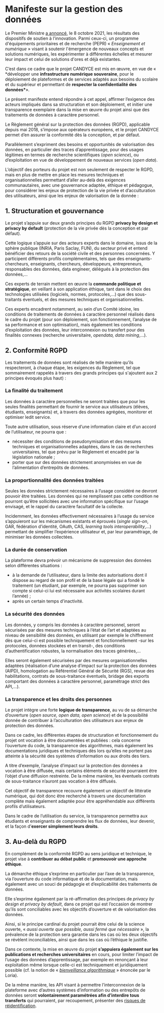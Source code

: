 # Manifeste sur la gestion des données

Le Premier Ministre
[a annoncé](https://www.enseignementsup-recherche.gouv.fr/fr/numerique-educatif-le-premier-ministre-dresse-le-bilan-des-enseignements-de-la-crise-et-presente-des-50939),
le 8 octobre 2021, les résultats des dispositifs de soutien à l’innovation.
Parmi ceux-ci, un programme d'équipements prioritaires et de recherche (PEPR) «
_Enseignement et numérique_ » visant à soutenir l'émergence de nouveaux concepts
et solutions numériques, les expérimenter à différentes échelles et mesurer leur
impact et celui de solutions d'ores et déjà existantes.

C’est dans ce cadre que le projet CANDYCE est mis en œuvre, en vue de «
\*développer une **infrastructure numérique souveraine**, pour le déploiement de
plateformes et de services adaptés aux besoins du scolaire et du supérieur et
permettant de **respecter la confidentialité des données\***».

Le présent manifeste entend répondre à cet appel, affirmer l’exigence des
acteurs impliqués dans sa structuration et son déploiement, et initier une
transparence exemplaire dans la mise en œuvre du projet ainsi que des
traitements de données à caractère personnel.

Le Règlement général sur la protection des données (RGPD), applicable depuis mai
2018, s’impose aux opérateurs européens, et le projet CANDYCE permet d’en
assurer la conformité dès la conception, et par défaut.

Parallèlement s’expriment des besoins et opportunités de valorisation des
données, en particulier des traces d’apprentissage, pour des usages légitimes en
termes de recherche scientifiques (_open science_), ou d’exploitation en vue de
développement de nouveaux services (_open data_).

L’objectif des porteurs du projet est non seulement de respecter le RGPD, mais
en plus de mettre en place les mesures techniques et organisationnelles
permettant d’aller au-delà des exigences communautaires, avec une gouvernance
adaptée, éthique et pédagogue, pour considérer les enjeux de protection de la
vie privée et d’acculturation des utilisateurs, ainsi que les enjeux de
valorisation de la donnée :

## 1. Structuration et gouvernance

Le projet s’appuie sur deux grands principes du RGPD **privacy by design et
privacy by default** (protection de la vie privée dès la conception et par
défaut).

Cette logique s’appuie sur des acteurs experts dans le domaine, issus de la
sphère publique (INRIA, Paris Saclay, FUN), du secteur privé <!--(QuantStack,
Hestia)!--> et entend bénéficier des retours de la société civile et des personnes
concernées. Y participent différents profils complémentaires, tels que des enseignants-chercheurs,
enseignants, chercheurs, développeurs, entrepreneurs, responsables des données, data
engineer, délégués à la protection des données,…

Ces experts de terrain mettent en œuvre la **commande politique et
stratégique**, en veillant à son application éthique, tant dans le choix des
technologies utilisées (logiciels, normes, protocoles,…) que des sous-traitants
éventuels, et des mesures techniques et organisationnelles.

Ces experts encadrent notamment, au sein d’un Comité idoine, les conditions de
traitements de données à caractère personnel réalisés dans le cadre du projet
(pour son déploiement, son fonctionnement, l’analyse de sa performance et son
optimisation), mais également les conditions d’exploitation des données, leur
interconnexion ou transfert pour des finalités connexes (recherche
universitaire, _opendata, data mining_,…).

## 2. Conformité RGPD

Les traitements de données sont réalisés de telle manière qu’ils respecteront, à
chaque étape, les exigences du Règlement, tel que sommairement rappelés à
travers des grands principes qui s'ajoutent aux 2 principes évoqués plus haut) :

### La finalité du traitement

Les données à caractère personnelles ne seront traitées que pour les seules
finalités permettant de fournir le service aux utilisateurs (élèves, étudiants,
enseignants) et, à travers des données agrégées, monitorer et optimiser ledit
service.

Toute autre utilisation, sous réserve d’une information claire et d’un accord de
l’utilisateur, ne pourra que :

- nécessiter des conditions de pseudonymisation et des mesures techniques et
  organisationnelles adaptées, dans le cas de recherches universitaires, tel que
  prévu par le Règlement et encadré par la législation nationale ;
- porter que sur des données strictement anonymisées en vue de l’alimentation
  d’entrepôts de données.

### La proportionnalité des données traitées

Seules les données strictement nécessaires à l’usage considéré ne devront
pouvoir être traitées. Les données qui ne remplissent pas cette condition ne
pourront qu’être sollicitées avec une information spécifique sur l’usage
envisagé, et le rappel du caractère facultatif de la collecte.

Incidemment, les données effectivement nécessaires à l’usage du service
s’appuieront sur les mécanismes existants et éprouvés (_single sign-on_, GAR,
fédération d’identité, OAuth, CAS, _learning tools interoperability_,…)
permettant de simplifier l’expérience utilisateur et, par leur paramétrage, de
minimiser les données collectées.

### La durée de conservation

La plateforme devra prévoir un mécanisme de suppression des données selon
différentes situations :

- à la demande de l’utilisateur, dans la limite des autorisations dont il
  dispose au regard de son profil et de la base légale qui a fondé le traitement
  (un étudiant, par exemple, ne pourra pas supprimer son compte si celui-ci lui
  est nécessaire aux activités scolaires durant l’année) ;
- après un certain temps d’inactivité.

### La sécurité des données

Les données, y compris les données à caractère personnel, seront sécurisées par
des mesures techniques à l’état de l’art et adaptées au niveau de sensibilité
des données, en utilisant par exemple le chiffrement dès que celui-ci est
possible techniquement et fonctionnellement -sur les protocoles, données
stockées et en transit-, des conditions d’authentification robustes, la
normalisation des traces générées,…

Elles seront également sécurisées par des mesures organisationnelles adaptées
(réalisation d’une analyse d’impact sur la protection des données (AIPD),
homologation au Référentiel Général de Sécurité (RGS), revue des habilitations,
contrats de sous-traitance éventuels, bridage des exports comportant des données
à caractère personnel, paramétrage strict des API,…).

### La transparence et les droits des personnes

Le projet intègre une forte **logique de transparence**, au vu de sa démarche
d’ouverture (_open source, open data, open science_) et de la possibilité donnée
de contribuer à l’acculturation des utilisateurs aux enjeux de protection des
données.

Dans ce cadre, les différentes étapes de structuration et fonctionnement du
projet ont vocation à être documentées et publiées : cela concerne l’ouverture
du code, la transparence des algorithmes, mais également les documentations
juridiques et techniques dès lors qu’elles ne portent pas atteinte à la sécurité
des systèmes d’information ou aux droits des tiers.

A titre d’exemple, l’analyse d’impact sur la protection des données a vocation à
être diffusée, mais certains éléments de sécurité pourraient être l’objet d’une
diffusion restreinte. De la même manière, les éventuels contrats de
sous-traitance n’auront pas vocation à être diffusés.

Cet objectif de transparence recouvre également un objectif de littératie
numérique, qui doit donc être recherché à travers une documentation complète
mais également adaptée pour être appréhendable aux différents profils
d’utilisateurs.

Dans le cadre de l’utilisation du service, la transparence permettra aux
étudiants et enseignants de comprendre les flux de données, leur devenir, et la
façon d’**exercer simplement leurs droits**.

## 3. Au-delà du RGPD

En complément de la conformité RGPD au sens juridique et technique, le projet
vise à **contribuer au débat public** et **promouvoir une approche éthique**.

La démarche éthique s’exprime en particulier par l’axe de la transparence, via
l’ouverture du code informatique et de la documentation, mais également avec un
souci de pédagogie et d’explicabilité des traitements de données.

Elle s’exprime également par la ré-affirmation des principes de _privacy by
design et privacy by default_, dans ce projet qui est l’occasion de montrer
qu’ils sont conciliables avec les objectifs d’ouverture et de valorisation des
données.

Ainsi, si le principe cardinal du projet pourrait être celui de la science
ouverte, « _aussi ouverte que possible, aussi fermé que nécessaire_ », la
prévalence de la protection sera garantie dans les cas où les deux objectifs se
révèlent inconciliables, ainsi que dans les cas où l’éthique le justifie.

Dans ce contexte, la mise en œuvre du projet **s’appuiera également sur les
publications et recherches universitaires** en cours, pour limiter l’impact de
l’usage des données d’apprentissage, par exemple en renonçant à leur
exploitation même lorsque celle-ci est techniquement et juridiquement possible
(cf. la notion de «
_[bienveillance algorithmique](https://journals.openedition.org/dms/4086)_ »
énoncée par le Loria).

De la même manière, les API visant à permettre l’interconnexion de la plateforme
avec d’autres systèmes d’information ou des entrepôts de données seront
**volontairement paramétrées afin d’interdire tous transferts** qui pourraient,
par recoupement, présenter des
[risques de réidentification](https://www.nature.com/articles/s41467-019-10933-3).
